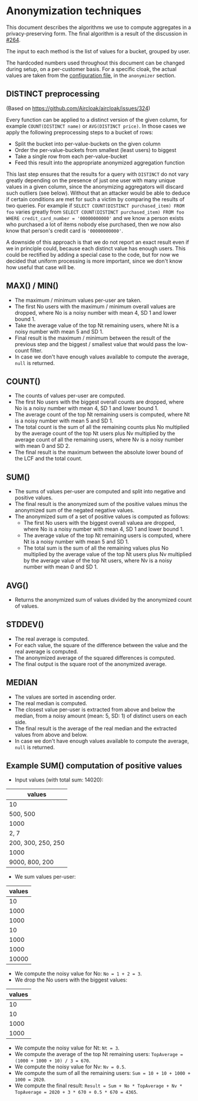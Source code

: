 
# Anonymization techniques

This document describes the algorithms we use to compute aggregates in a
privacy-preserving form. The final algorithm is a result of the discussion in
[#264](https://github.com/Aircloak/aircloak/issues/264).

The input to each method is the list of values for a bucket, grouped by user.

The hardcoded numbers used throughout this document can be changed during setup,
on a per-customer basis. For a specific cloak, the actual values are taken from
the [configuration file](../config/config.exs), in the `anonymizer` section.


## DISTINCT preprocessing

  (Based on https://github.com/Aircloak/aircloak/issues/324)

  Every function can be applied to a distinct version of the given column, for
  example `COUNT(DISTINCT name)` or `AVG(DISTINCT price)`. In those cases we
  apply the following preprocessing steps to a bucket of rows:

  - Split the bucket into per-value-buckets on the given column
  - Order the per-value-buckets from smallest (least users) to biggest
  - Take a single row from each per-value-bucket
  - Feed this result into the appropriate anonymized aggregation function

  This last step ensures that the results for a query with `DISTINCT` do not
  vary greatly depending on the presence of just one user with many unique
  values in a given column, since the anonymizing aggregators will discard such
  outliers (see below).  Without that an attacker would be able to deduce if
  certain conditions are met for such a victim by comparing the results of two
  queries. For example if `SELECT COUNT(DISTINCT purchased_item) FROM foo`
  varies greatly from `SELECT COUNT(DISTINCT purchased_item) FROM foo WHERE
  credit_card_number = '00000000000'` and we know a person exists who purchased
  a lot of items nobody else purchased, then we now also know that person's
  credit card is `'00000000000'`.

  A downside of this approach is that we do not report an exact result even if
  we in principle could, because each distinct value has enough users. This
  could be rectified by adding a special case to the code, but for now we
  decided that uniform processing is more important, since we don't know how
  useful that case will be.


## MAX() / MIN()

  - The maximum / minimum values per-user are taken.
  - The first No users with the maximum / minimum overall values are dropped,
    where No is a noisy number with mean 4, SD 1 and lower bound 1.
  - Take the average value of the top Nt remaining users, where Nt is a noisy number with mean 5 and SD 1.
  - Final result is the maximum / minimum between the result of the previous step and
    the biggest / smallest value that would pass the low-count filter.
  - In case we don't have enough values available to compute the average, `null` is returned.


## COUNT()

  - The counts of values per-user are computed.
  - The first No users with the biggest overall counts are dropped,
    where No is a noisy number with mean 4, SD 1 and lower bound 1.
  - The average count of the top Nt remaining users is computed,
    where Nt is a noisy number with mean 5 and SD 1.
  - The total count is the sum of all the remaining counts plus No multiplied by
    the average count of the top Nt users plus Nv multiplied by the average count
    of all the remaining users, where Nv is a noisy number with mean 0 and SD 2.
  - The final result is the maximum between the absolute lower bound of the LCF and the total count.


## SUM()

  - The sums of values per-user are computed and split into negative and positive values.
  - The final result is the anonymized sum of the positive values minus the
    anonymized sum of the negated negative values.
  - The anonymized sum of a set of positive values is computed as follows:
    - The first No users with the biggest overall valuea are dropped,
      where No is a noisy number with mean 4, SD 1 and lower bound 1.
    - The average value of the top Nt remaining users is computed,
      where Nt is a noisy number with mean 5 and SD 1.
    - The total sum is the sum of all the remaining values plus No multiplied by
      the average value of the top Nt users plus Nv multiplied by the average value
      of the top Nt users, where Nv is a noisy number with mean 0 and SD 1.


## AVG()

  - Returns the anonymized sum of values divided by the anonymized count of values.


## STDDEV()

  - The real average is computed.
  - For each value, the square of the difference between the value and the real average is computed.
  - The anonymized average of the squared differences is computed.
  - The final output is the square root of the anonymized average.


## MEDIAN

  - The values are sorted in ascending order.
  - The real median is computed.  
  - The closest value per-user is extracted from above and below the median,
    from a noisy amount (mean: 5, SD: 1) of distinct users on each side.
  - The final result is the average of the real median and the extracted values from above and below.
  - In case we don't have enough values available to compute the average, `null` is returned.

## Example SUM() computation of positive values

- Input values (with total sum: 14020):

| values |
|--------|
| 10 |
| 500, 500 |
| 1000 |
| 2, 7 |
| 200, 300, 250, 250 |
| 1000 |
| 9000, 800, 200 |

- We sum values per-user:

| values |
|--------|
| 10 |
| 1000 |
| 1000 |
| 10 |
| 1000 |
| 1000 |
| 10000 |

- We compute the noisy value for No: `No = 1 + 2 = 3`.
- We drop the No users with the biggest values:

| values |
|--------|
| 10 |
| 10 |
| 1000 |
| 1000 |

- We compute the noisy value for Nt: `Nt = 3`.
- We compute the average of the top Nt remaining users: `TopAverage = (1000 + 1000 + 10) / 3 = 670`.
- We compute the noisy value for Nv: `Nv = 0.5`.
- We compute the sum of all the remaining users: `Sum = 10 + 10 + 1000 + 1000 = 2020`.
- We compute the final result: `Result = Sum + No * TopAverage + Nv * TopAverage = 2020 + 3 * 670 + 0.5 * 670 = 4365`.
